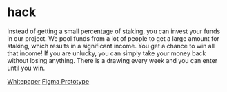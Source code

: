 # hack

Instead of getting a small percentage of staking, you can invest your funds in our project. 
We pool funds from a lot of people to get a large amount for staking, which results in a significant income. 
You get a chance to win all that income! 
If you are unlucky, you can simply take your money back without losing anything. 
There is a drawing every week and you can enter until you win.

[Whitepaper](https://github.com/Gain-Game/hack/blob/main/gain_game_explanation.pdf)
[Figma Prototype](https://www.figma.com/proto/yCJkocw4lKRNaPeEXsWEI6/GG-WP?page-id=21%3A500&type=design&node-id=21-506&viewport=624%2C445%2C0.07&t=S8ID8WCove0wVudW-1&scaling=contain&starting-point-node-id=21%3A506&mode=design)
